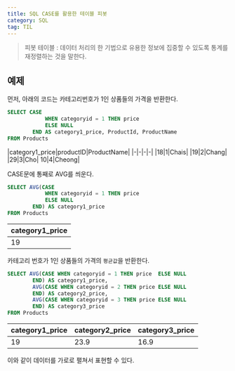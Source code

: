 ```yaml
---
title: SQL CASE를 활용한 테이블 피봇
category: SQL
tag: TIL
---
```


> 피봇 테이블 : 데이터 처리의 한 기법으로 유용한 정보에 집중할 수 있도록 통계를 재정렬하는 것을 말한다.

## 예제 

먼저, 아래의 코드는 카테고리번호가 1인 상품들의 가격을 반환한다.
```sql
SELECT CASE 
			WHEN categoryid = 1 THEN price
			ELSE NULL 
		END AS category1_price, ProductId, ProductName
FROM Products
```

|category1_price|productID|ProductName|
|-|-|-|-|
|18|1|Chais|
|19|2|Chang|
|29|3|Cho|
10|4|Cheong|

CASE문에 통째로 AVG를 씌운다.

```sql
SELECT AVG(CASE 
			WHEN categoryid = 1 THEN price
			ELSE NULL 
		END) AS category1_price
FROM Products
```

|category1_price|
|-|
|19|

카테고리 번호가 1인 상품들의 가격의 `평균값`을 반환한다.

```sql
SELECT AVG(CASE WHEN categoryid = 1 THEN price	ELSE NULL 
		END) AS category1_price,
		AVG(CASE WHEN categoryid = 2 THEN price	ELSE NULL 
		END) AS category2_price,
		AVG(CASE WHEN categoryid = 3 THEN price	ELSE NULL 
		END) AS category3_price
FROM Products
```

|category1_price|category2_price|category3_price|
|-|-|-|
|19|23.9|16.9|

이와 같이 데이터를 가로로 펼쳐서 표현할 수 있다.
